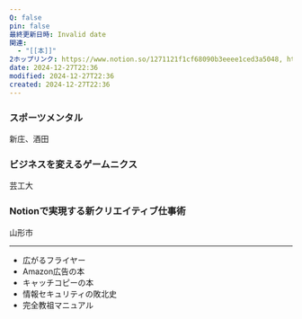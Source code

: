 ```yaml
---
Q: false
pin: false
最終更新日時: Invalid date
関連:
  - "[[本]]"
2ホップリンク: https://www.notion.so/1271121f1cf68090b3eeee1ced3a5048, https://www.notion.so/1341121f1cf68071a04fe79d82eb0185, https://www.notion.so/13a1121f1cf680cb9ab6c5e7d797ef2d, https://www.notion.so/5377a9ad4d2e45db983cd259121be54c, https://www.notion.so/5678c34a38bd40d88efd48ab8edf105a, https://www.notion.so/7b6eb5c588524ee59f809fec09c151f8
date: 2024-12-27T22:36
modified: 2024-12-27T22:36
created: 2024-12-27T22:36
---
```

### スポーツメンタル

新庄、酒田

  

### ビジネスを変えるゲームニクス

芸工大

  

### Notionで実現する新クリエイティブ仕事術

山形市

  

  

---

- 広がるフライヤー
- Amazon広告の本
- キャッチコピーの本
- 情報セキュリティの敗北史
- 完全教祖マニュアル